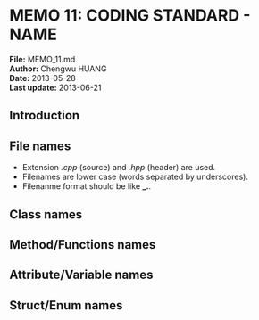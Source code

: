 # MEMO 11: CODING STANDARD - NAME
**File:** MEMO_11.md    
**Author:** Chengwu HUANG    
**Date:** 2013-05-28    
**Last update:** 2013-06-21

## Introduction

## File names
* Extension *.cpp* (source) and *.hpp* (header) are used.
* Filenames are lower case (words separated by underscores).
* Filenanme format should be like **<project>_<class>.<extension>**.

## Class names


## Method/Functions names

## Attribute/Variable names

## Struct/Enum names


